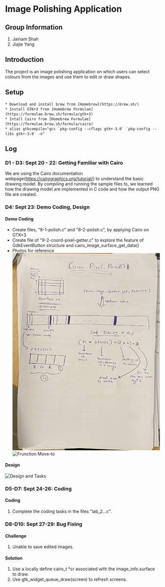 # Image Polishing Application
## Group Information
1. Jainam Shah
2. Jiajie Yang

## Introduction
The project is an image polishing application on which users can select colours from the images and use them to edit or draw shapes.
## Setup
    * Download and install brew from [Homebrew](https://brew.sh/)
    * Install GTK+3 from [Homebrew Formulae](https://formulae.brew.sh/formula/gtk+3)
    * Intall Cairo from [Homebrew Formulae] (https://formulae.brew.sh/formula/cairo)
    * alias gtkcompile="gcc `pkg-config --cflags gtk+-3.0` `pkg-config --libs gtk+-3.0` -o"

## Log
### D1 - D3: Sept 20 - 22: Getting Familiar with Cairo
We are using the Cairo documentation webpage(https://cairographics.org/tutorial/) to understand the basic drawing model. By compiling and running the sample files to, we learned how the drawing model are implemented in C code and how the output PNG file are created.

### D4: Sept 23: Demo Coding, Design
#### Demo Coding
- Create files, "8-1-polish.c" and "8-2-polish.c", by applying Cairo on GTK+3
- Create file of "9-2-coord-pixel-getter.c" to explore the feature of GdkEventButton structure and cairo_image_surface_get_data()
- Photos for reference
![Read RGB values](lab-2-1-rgba.jpeg)
![Frunction Move-to](lab-2-2-move-to.jpeg)

#### Design
![Design and Tasks](lab-2-3-design-tasks.jpeg)

### D5-D7: Sept 24-26: Coding
#### Coding
1. Complete the coding tasks in the files "lab_2...c".

### D8-D10: Sept 27-29: Bug Fixing
#### Challenge
1. Unable to save edited images.
#### Solution
1. Use a locally define cairo_t *cr associated with the image_info.surface to draw.
2. Use gtk_widget_queue_draw(screen) to refresh screens.

